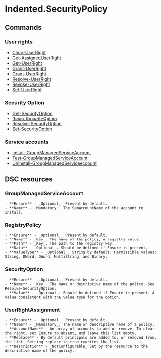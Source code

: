 # Indented.SecurityPolicy

## Commands

### User rights

 - [Clear-UserRight](Indented.SecurityPolicy/help/Clear-UserRight.md)
 - [Get-AssignedUserRight](Indented.SecurityPolicy/help/Get-AssignedUserRight.md)
 - [Get-UserRight](Indented.SecurityPolicy/help/Get-UserRight.md)
 - [Grant-UserRight](Indented.SecurityPolicy/help/Grant-UserRight.md)
 - [Grant-UserRight](Indented.SecurityPolicy/help/Grant-UserRight.md)
 - [Resolve-UserRight](Indented.SecurityPolicy/help/Resolve-UserRight.md)
 - [Revoke-UserRight](Indented.SecurityPolicy/help/Revoke-UserRight.md)
 - [Set-UserRight](Indented.SecurityPolicy/help/Set-UserRight.md)

### Security Option

 - [Get-SecurityOption](Indented.SecurityPolicy/help/Get-SecurityOption.md)
 - [Reset-SecurityOption](Indented.SecurityPolicy/help/Reset-SecurityOption.md)
 - [Resolve-SecurityOption](Indented.SecurityPolicy/help/Resolve-SecurityOption.md)
 - [Set-SecurityOption](Indented.SecurityPolicy/help/Set-SecurityOption.md)

### Service accounts

 - [Install-GroupManagedServiceAccount](Indented.SecurityPolicy/help/Install-GroupManagedServiceAccount.md)
 - [Test-GroupManagedServiceAccount](Indented.SecurityPolicy/help/Test-GroupManagedServiceAccount.md)
 - [Uninstall-GroupManagedServiceAccount](Indented.SecurityPolicy/help/Uninstall-GroupManagedServiceAccount.md)

## DSC resources

### GroupManagedServiceAccount

    - **Ensure** - _Optional_. Present by default.
    - **Name** - _Mandatory_. The SamAccountName of the account to install.

### RegistryPolicy

    - **Ensure** - _Optional_. Present by default.
    - **Name** - _Key_. The name of the policy, a registry value.
    - **Path** - _Key_. The path to the registry key.
    - **Data** - _Optional_. Should be defined if Ensure is present.
    - **ValueType** - _Optional_. String by default. Permissible values: String, DWord, QWord, MultiString, and Binary.

### SecurityOption

    - **Ensure** - _Optional_. Present by default.
    - **Name** - _Key_. The name or descriptive name of the policy. See Resolve-SecurityOption.
    - **Value** - _Optional_. Should be defined if Ensure is present. A value consistent with the value type for the option.

### UserRightAssignment

    - **Ensure** - _Optional_. Present by default.
    - **Name** - _Mandatory_. The name or descriptive name of a policy.
    - **AccountName** - An array of accounts to add or remove. To clear the right, set Ensure to absent, and leave this list empty.
    - **Replace** - By default principals are added to, or removed from, the list. Setting replace to true rewrites the list.
    - **Description** - _NotConfigurable_ Set by the resource to the descriptive name of the policy.
